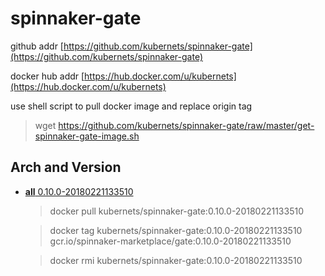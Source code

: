 # spinnaker-gate

github addr [https://github.com/kubernets/spinnaker-gate](https://github.com/kubernets/spinnaker-gate)

docker hub addr [https://hub.docker.com/u/kubernets](https://hub.docker.com/u/kubernets)

use shell script to pull docker image and replace origin tag

> wget https://github.com/kubernets/spinnaker-gate/raw/master/get-spinnaker-gate-image.sh

## Arch and Version

- [**all** 0.10.0-20180221133510](https://hub.docker.com/r/kubernets/spinnaker-gate)

    > docker pull kubernets/spinnaker-gate:0.10.0-20180221133510

    > docker tag kubernets/spinnaker-gate:0.10.0-20180221133510 gcr.io/spinnaker-marketplace/gate:0.10.0-20180221133510 

    > docker rmi kubernets/spinnaker-gate:0.10.0-20180221133510

